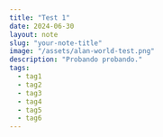 ```yaml
---
title: "Test 1"
date: 2024-06-30
layout: note
slug: "your-note-title"
image: "/assets/alan-world-test.png"
description: "Probando probando."
tags:
  - tag1
  - tag2
  - tag3
  - tag4
  - tag5
  - tag6
---
```

